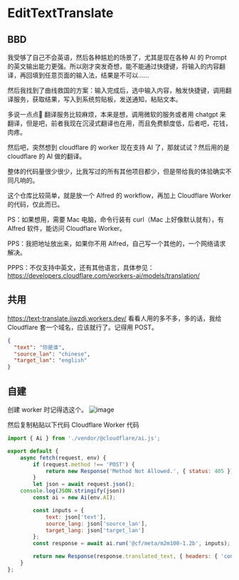 # EditTextTranslate

## BBD

我受够了自己不会英语，然后各种尴尬的场景了，尤其是现在各种 AI 的 Prompt 的英文输出能力更强。所以刚才突发奇想，能不能通过快捷键，将输入的内容翻译，再回填到任意页面的输入法，结果是不可以……


然后我找到了曲线救国的方案：输入完成后，选中输入内容，触发快捷键，调用翻译服务，获取结果，写入到系统剪贴板，发送通知，粘贴文本。


多说一点点🤏 翻译服务比较麻烦，本来是想，调用微软的服务或者用 chatgpt 来翻译，但是吧，前者我现在沉浸式翻译也在用，而且免费额度低，后者吧，花钱，肉疼。


然后吧，突然想到 cloudflare 的 worker 现在支持 AI 了，那就试试？然后用的是 cloudflare 的 AI 做的翻译。

整体的代码量很少很少，比我写过的所有其他项目都少，但是带给我的体验确实不同凡响的。

这个仓库比较简单，就是放一个 Alfred 的 workflow，再加上 Cloudflare Worker 的代码，仅此而已。

PS：如果想用，需要 Mac 电脑，命令行装有 curl（Mac 上好像默认就有），有 Alfred 软件，能访问 Cloudflare Worker。

PPS：我把地址放出来，如果你不用 Alfred，自己写一个其他的，一个网络请求解决。

PPPS：不仅支持中英文，还有其他语言，具体参见：https://developers.cloudflare.com/workers-ai/models/translation/

## 共用

https://text-translate.jiwzdj.workers.dev/ 看看人用的多不多，多的话，我给 Cloudflare 套一个域名，应该就行了。记得用 POST。

```JSON
{
  "text": "你是谁",
  "source_lan": "chinese",
  "target_lan": "english"
}
```

## 自建
创建 worker 时记得选这个。
![image](https://github.com/CherryLover/EditTextTranslate/assets/18376501/2f7783ee-7696-4ba9-a59a-8284175cc893)

然后复制粘贴以下代码
Cloudflare Worker 代码
```JavaScript
import { Ai } from './vendor/@cloudflare/ai.js';

export default {
	async fetch(request, env) {
		if (request.method !== 'POST') {
			return new Response('Method Not Allowed.', { status: 405 });
		}
		let json = await request.json();
    console.log(JSON.stringify(json))
		const ai = new Ai(env.AI);

		const inputs = {
			text: json['text'],
			source_lang: json['source_lan'],
			target_lang: json['target_lan']
		};
		const response = await ai.run('@cf/meta/m2m100-1.2b', inputs);

		return new Response(response.translated_text, {	headers: { 'content-type': 'text/plain' } });
	}
};
```
